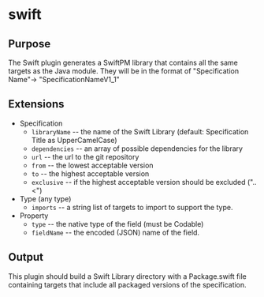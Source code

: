 swift
=====

Purpose
-------

The Swift plugin generates a SwiftPM library that contains all the same targets as the Java module. They will be in
the format of "Specification Name"-> "SpecificationNameV1_1"

Extensions
----------

 * Specification
   * ``libraryName`` -- the name of the Swift Library (default: Specification Title as UpperCamelCase)
   * ``dependencies`` -- an array of possible dependencies for the library
    * ``url`` -- the url to the git repository
    * ``from`` -- the lowest acceptable version
    * ``to`` -- the highest acceptable version
    * ``exclusive`` -- if the highest acceptable version should be excluded ("..<")
 * Type (any type)
   * ``imports`` -- a string list of targets to import to support the type.
 * Property
   * ``type`` -- the native type of the field (must be Codable)
   * ``fieldName`` -- the encoded (JSON) name of the field.
   
Output
------

This plugin should build a Swift Library directory with a Package.swift file containing targets that include all 
packaged versions of the specification.
